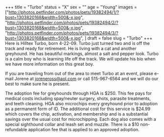 +++
title = "Turbo"
status = "X"
sex = ""
age = "Young"
images = ["http://photos.petfinder.com/photos/pets/19382494/1/?bust=1303820168&width=500&-x.jpg",
"http://photos.petfinder.com/photos/pets/19382494/2/?bust=1303820168&width=500&-x.jpg",
"http://photos.petfinder.com/photos/pets/19382494/3/?bust=1303820168&width=500&-x.jpg",
]
draft = false
slug = "Turbo"
+++
Here is Hilltex Turbo, born 4-22-09.  Turbo just turned two and is off the track and ready for retirement.  He is living with a cat and another greyhound.  He has beautiful markings, almost a salt and pepper look.  Turbo is a calm boy who is learning life off the track.  We will update his bio when we have more information on this great boy.


If you are traveling from out of the area to meet Turbo at an event, please e-mail Jorene at joreneross@aol.com or call 515-967-6564 and we will do our best to make sure he is present.

The adoption fee for greyhounds through HGA is $250. This fee pays for medical costs including spay/neuter surgery, shots, parasite treatments, and teeth cleaning. HGA also microchips every greyhound prior to adoption as a permanent form of ID. The additional cost for this service is $24.99 which covers the chip, activation, and membership and is a substantial savings over the usual cost for microchipping. Each dog also comes with a special sighthound collar and leash set and muzzle. There is a $10 non-refundable application fee that is applied to an approved adoption.

